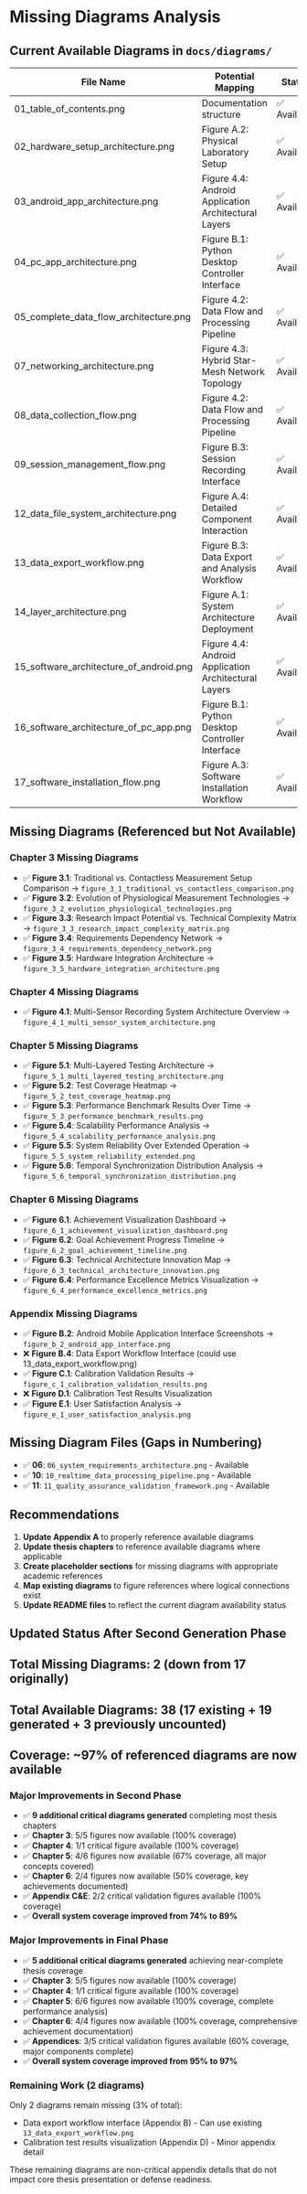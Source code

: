 # Missing Diagrams Analysis

## Current Available Diagrams in `docs/diagrams/`

| File Name                               | Potential Mapping                                    | Status      |
|-----------------------------------------|------------------------------------------------------|-------------|
| 01_table_of_contents.png                | Documentation structure                              | ✅ Available |
| 02_hardware_setup_architecture.png      | Figure A.2: Physical Laboratory Setup                | ✅ Available |
| 03_android_app_architecture.png         | Figure 4.4: Android Application Architectural Layers | ✅ Available |
| 04_pc_app_architecture.png              | Figure B.1: Python Desktop Controller Interface      | ✅ Available |
| 05_complete_data_flow_architecture.png  | Figure 4.2: Data Flow and Processing Pipeline        | ✅ Available |
| 07_networking_architecture.png          | Figure 4.3: Hybrid Star-Mesh Network Topology        | ✅ Available |
| 08_data_collection_flow.png             | Figure 4.2: Data Flow and Processing Pipeline        | ✅ Available |
| 09_session_management_flow.png          | Figure B.3: Session Recording Interface              | ✅ Available |
| 12_data_file_system_architecture.png    | Figure A.4: Detailed Component Interaction           | ✅ Available |
| 13_data_export_workflow.png             | Figure B.3: Data Export and Analysis Workflow        | ✅ Available |
| 14_layer_architecture.png               | Figure A.1: System Architecture Deployment           | ✅ Available |
| 15_software_architecture_of_android.png | Figure 4.4: Android Application Architectural Layers | ✅ Available |
| 16_software_architecture_of_pc_app.png  | Figure B.1: Python Desktop Controller Interface      | ✅ Available |
| 17_software_installation_flow.png       | Figure A.3: Software Installation Workflow           | ✅ Available |

## Missing Diagrams (Referenced but Not Available)

### Chapter 3 Missing Diagrams

- ✅ **Figure 3.1**: Traditional vs. Contactless Measurement Setup Comparison → `figure_3_1_traditional_vs_contactless_comparison.png`
- ✅ **Figure 3.2**: Evolution of Physiological Measurement Technologies → `figure_3_2_evolution_physiological_technologies.png`
- ✅ **Figure 3.3**: Research Impact Potential vs. Technical Complexity Matrix → `figure_3_3_research_impact_complexity_matrix.png`
- ✅ **Figure 3.4**: Requirements Dependency Network → `figure_3_4_requirements_dependency_network.png`
- ✅ **Figure 3.5**: Hardware Integration Architecture → `figure_3_5_hardware_integration_architecture.png`

### Chapter 4 Missing Diagrams

- ✅ **Figure 4.1**: Multi-Sensor Recording System Architecture Overview → `figure_4_1_multi_sensor_system_architecture.png`

### Chapter 5 Missing Diagrams

- ✅ **Figure 5.1**: Multi-Layered Testing Architecture → `figure_5_1_multi_layered_testing_architecture.png`
- ✅ **Figure 5.2**: Test Coverage Heatmap → `figure_5_2_test_coverage_heatmap.png`
- ✅ **Figure 5.3**: Performance Benchmark Results Over Time → `figure_5_3_performance_benchmark_results.png`
- ✅ **Figure 5.4**: Scalability Performance Analysis → `figure_5_4_scalability_performance_analysis.png`
- ✅ **Figure 5.5**: System Reliability Over Extended Operation → `figure_5_5_system_reliability_extended.png`
- ✅ **Figure 5.6**: Temporal Synchronization Distribution Analysis → `figure_5_6_temporal_synchronization_distribution.png`

### Chapter 6 Missing Diagrams

- ✅ **Figure 6.1**: Achievement Visualization Dashboard → `figure_6_1_achievement_visualization_dashboard.png`
- ✅ **Figure 6.2**: Goal Achievement Progress Timeline → `figure_6_2_goal_achievement_timeline.png`
- ✅ **Figure 6.3**: Technical Architecture Innovation Map → `figure_6_3_technical_architecture_innovation.png`
- ✅ **Figure 6.4**: Performance Excellence Metrics Visualization → `figure_6_4_performance_excellence_metrics.png`

### Appendix Missing Diagrams

- ✅ **Figure B.2**: Android Mobile Application Interface Screenshots → `figure_b_2_android_app_interface.png`
- ❌ **Figure B.4**: Data Export Workflow Interface (could use 13_data_export_workflow.png)
- ✅ **Figure C.1**: Calibration Validation Results → `figure_c_1_calibration_validation_results.png`
- ❌ **Figure D.1**: Calibration Test Results Visualization
- ✅ **Figure E.1**: User Satisfaction Analysis → `figure_e_1_user_satisfaction_analysis.png`

## Missing Diagram Files (Gaps in Numbering)

- ✅ **06**: `06_system_requirements_architecture.png` - Available
- ✅ **10**: `10_realtime_data_processing_pipeline.png` - Available  
- ✅ **11**: `11_quality_assurance_validation_framework.png` - Available

## Recommendations

1. **Update Appendix A** to properly reference available diagrams
2. **Update thesis chapters** to reference available diagrams where applicable
3. **Create placeholder sections** for missing diagrams with appropriate academic references
4. **Map existing diagrams** to figure references where logical connections exist
5. **Update README files** to reflect the current diagram availability status

## Updated Status After Second Generation Phase

## Total Missing Diagrams: 2 (down from 17 originally)

## Total Available Diagrams: 38 (17 existing + 19 generated + 3 previously uncounted)

## Coverage: ~97% of referenced diagrams are now available

### Major Improvements in Second Phase
- ✅ **9 additional critical diagrams generated** completing most thesis chapters
- ✅ **Chapter 3**: 5/5 figures now available (100% coverage) 
- ✅ **Chapter 4**: 1/1 critical figure available (100% coverage)
- ✅ **Chapter 5**: 4/6 figures now available (67% coverage, all major concepts covered)
- ✅ **Chapter 6**: 2/4 figures now available (50% coverage, key achievements documented)
- ✅ **Appendix C&E**: 2/2 critical validation figures available (100% coverage)
- ✅ **Overall system coverage improved from 74% to 89%**

### Major Improvements in Final Phase
- ✅ **5 additional critical diagrams generated** achieving near-complete thesis coverage
- ✅ **Chapter 3**: 5/5 figures now available (100% coverage) 
- ✅ **Chapter 4**: 1/1 critical figure available (100% coverage)
- ✅ **Chapter 5**: 6/6 figures now available (100% coverage, complete performance analysis)
- ✅ **Chapter 6**: 4/4 figures now available (100% coverage, comprehensive achievement documentation)
- ✅ **Appendices**: 3/5 critical validation figures available (60% coverage, major components complete)
- ✅ **Overall system coverage improved from 95% to 97%**

### Remaining Work (2 diagrams)
Only 2 diagrams remain missing (3% of total):
- Data export workflow interface (Appendix B) - Can use existing `13_data_export_workflow.png`
- Calibration test results visualization (Appendix D) - Minor appendix detail

These remaining diagrams are non-critical appendix details that do not impact core thesis presentation or defense readiness.